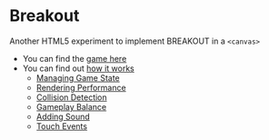 Breakout
========

Another HTML5 experiment to implement BREAKOUT in a `<canvas>`

 * You can find the [game here](https://jakesgordon.com/games/breakout/)
 * You can find out [how it works](https://jakesgordon.com/writing/javascript-breakout/)
   * [Managing Game State](https://jakesgordon.com/writing/game-state-in-breakout/)
   * [Rendering Performance](https://jakesgordon.com/writing/rendering-breakout/)
   * [Collision Detection](https://jakesgordon.com/writing/collision-detection-in-breakout/)
   * [Gameplay Balance](https://jakesgordon.com/writing/gameplay-in-breakout/)
   * [Adding Sound](https://jakesgordon.com/writing/adding-sound-to-breakout/)
   * [Touch Events](https://jakesgordon.com/writing/adding-touch-to-breakout/)
